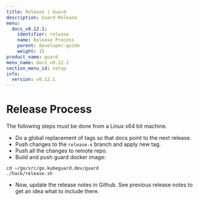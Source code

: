 ```yaml
---
title: Release | Guard
description: Guard Release
menu:
  docs_v0.12.1:
    identifier: release
    name: Release Process
    parent: developer-guide
    weight: 15
product_name: guard
menu_name: docs_v0.12.1
section_menu_id: setup
info:
  version: v0.12.1
---
```


# Release Process

The following steps must be done from a Linux x64 bit machine.

- Do a global replacement of tags so that docs point to the next release.
- Push changes to the `release-x` branch and apply new tag.
- Push all the changes to remote repo.
- Build and push guard docker image:

```console
cd ~/go/src/go.kubeguard.dev/guard
./hack/release.sh
```

- Now, update the release notes in Github. See previous release notes to get an idea what to include there.
